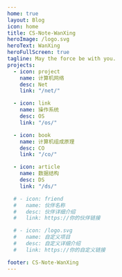 ```yaml
---
home: true
layout: Blog
icon: home
title: CS-Note-WanXing
heroImage: /logo.svg
heroText: WanXing
heroFullScreen: true
tagline: May the force be with you.
projects:
  - icon: project
    name: 计算机网络
    desc: Net
    link: "/net/"

  - icon: link
    name: 操作系统
    desc: OS
    link: "/os/"

  - icon: book
    name: 计算机组成原理
    desc: CO
    link: "/co/"

  - icon: article
    name: 数据结构
    desc: DS
    link: "/ds/"

  # - icon: friend
  #   name: 伙伴名称
  #   desc: 伙伴详细介绍
  #   link: https://你的伙伴链接

  # - icon: /logo.svg
  #   name: 自定义项目
  #   desc: 自定义详细介绍
  #   link: https://你的自定义链接

footer: CS-Note-WanXing
---
```


